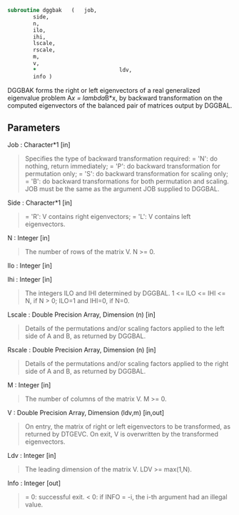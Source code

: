 ```fortran
subroutine dggbak	(	job,
		side,
		n,
		ilo,
		ihi,
		lscale,
		rscale,
		m,
		v,
		*                          ldv,
		info )
```

 DGGBAK forms the right or left eigenvectors of a real generalized
 eigenvalue problem A*x = lambda*B*x, by backward transformation on
 the computed eigenvectors of the balanced pair of matrices output by
 DGGBAL.

## Parameters
Job : Character*1 [in]
> Specifies the type of backward transformation required:
> = 'N':  do nothing, return immediately;
> = 'P':  do backward transformation for permutation only;
> = 'S':  do backward transformation for scaling only;
> = 'B':  do backward transformations for both permutation and
> scaling.
> JOB must be the same as the argument JOB supplied to DGGBAL.

Side : Character*1 [in]
> = 'R':  V contains right eigenvectors;
> = 'L':  V contains left eigenvectors.

N : Integer [in]
> The number of rows of the matrix V.  N >= 0.

Ilo : Integer [in]

Ihi : Integer [in]
> The integers ILO and IHI determined by DGGBAL.
> 1 <= ILO <= IHI <= N, if N > 0; ILO=1 and IHI=0, if N=0.

Lscale : Double Precision Array, Dimension (n) [in]
> Details of the permutations and/or scaling factors applied
> to the left side of A and B, as returned by DGGBAL.

Rscale : Double Precision Array, Dimension (n) [in]
> Details of the permutations and/or scaling factors applied
> to the right side of A and B, as returned by DGGBAL.

M : Integer [in]
> The number of columns of the matrix V.  M >= 0.

V : Double Precision Array, Dimension (ldv,m) [in,out]
> On entry, the matrix of right or left eigenvectors to be
> transformed, as returned by DTGEVC.
> On exit, V is overwritten by the transformed eigenvectors.

Ldv : Integer [in]
> The leading dimension of the matrix V. LDV >= max(1,N).

Info : Integer [out]
> = 0:  successful exit.
> < 0:  if INFO = -i, the i-th argument had an illegal value.

